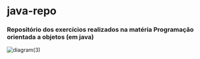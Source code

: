 # java-repo

### Repositório dos exercícios realizados na matéria Programação orientada a objetos (em java) 
![diagram(3)](https://user-images.githubusercontent.com/71940799/236575712-27650e2d-8151-4fbd-8c5a-c35f2fca9978.svg)
